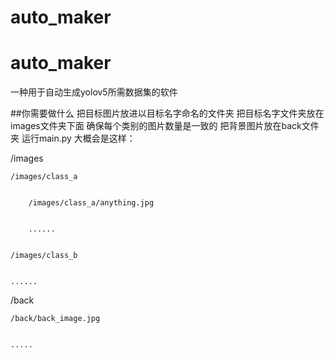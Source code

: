# auto_maker
# auto_maker
一种用于自动生成yolov5所需数据集的软件


##你需要做什么
把目标图片放进以目标名字命名的文件夹
把目标名字文件夹放在images文件夹下面
确保每个类别的图片数量是一致的
把背景图片放在back文件夹
运行main.py
大概会是这样：


/images


	/images/class_a
	
	
		/images/class_a/anything.jpg
		
		
		......
		
		
	/images/class_b
	
	
	......
	
	
/back


	/back/back_image.jpg
	
	
	.....

